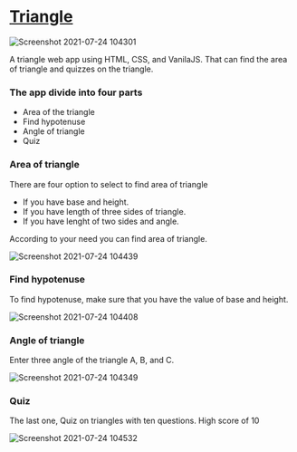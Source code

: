# [Triangle](https://triangle-app-by-pritam.netlify.app/)

![Screenshot 2021-07-24 104301](https://user-images.githubusercontent.com/84632214/126858210-cf750222-2e61-40ac-8328-263ed81bbda4.png)

A triangle web app using HTML, CSS, and VanilaJS. That can find the area of triangle and quizzes on the triangle.

### The app divide into four parts
 
 - Area of the triangle
 - Find hypotenuse
 - Angle of triangle
 - Quiz

### Area of triangle

There are four option to select to find area of triangle
 
  - If you have base and height.
  - If you have length of three sides of triangle.
  - If you have lenght of two sides and angle.

According to your need you can find area of triangle.

![Screenshot 2021-07-24 104439](https://user-images.githubusercontent.com/84632214/126858327-e1928a97-7790-4272-b4f8-8c1a9f65abeb.png)

### Find hypotenuse

To find hypotenuse, make sure that you have the value of base and height.

![Screenshot 2021-07-24 104408](https://user-images.githubusercontent.com/84632214/126858369-c3a70534-a107-477e-810b-576e15bfac61.png)

### Angle of triangle

Enter three angle of the triangle A, B, and C. 

![Screenshot 2021-07-24 104349](https://user-images.githubusercontent.com/84632214/126858426-bba22051-011b-4f2d-8988-28ae26fca32a.png)

### Quiz

The last one, Quiz on triangles with ten questions. High score of 10

![Screenshot 2021-07-24 104532](https://user-images.githubusercontent.com/84632214/126858448-7c70e319-8dcd-452c-8f06-fa16777d5624.png)


 
